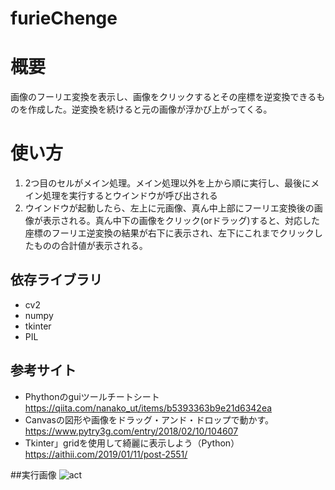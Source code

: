 # furieChenge

# 概要
画像のフーリエ変換を表示し、画像をクリックするとその座標を逆変換できるものを作成した。逆変換を続けると元の画像が浮かび上がってくる。

# 使い方
1. 2つ目のセルがメイン処理。メイン処理以外を上から順に実行し、最後にメイン処理を実行するとウインドウが呼び出される
2. ウインドウが起動したら、左上に元画像、真ん中上部にフーリエ変換後の画像が表示される。真ん中下の画像をクリック(orドラッグ)すると、対応した座標のフーリエ逆変換の結果が右下に表示され、左下にこれまでクリックしたものの合計値が表示される。

## 依存ライブラリ
- cv2
- numpy
- tkinter
- PIL

## 参考サイト
- Phythonのguiツールチートシート
https://qiita.com/nanako_ut/items/b5393363b9e21d6342ea
- Canvasの図形や画像をドラッグ・アンド・ドロップで動かす。
https://www.pytry3g.com/entry/2018/02/10/104607
- Tkinter」gridを使用して綺麗に表示しよう（Python）
https://aithii.com/2019/01/11/post-2551/

##実行画像
![act](https://github.com/SaitoSeiji/furieChenge/blob/edit/image/playImage.gif)
